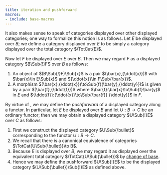 ```yaml
---
title: iteration and pushforward
macros:
- include: base-macros
---
```


It also makes sense to speak of categories displayed over other displayed
categories; one way to formalize this notion is as follows. Let $E$ be
displayed over $B$; we define a category displayed over $E$ to be simply a
category displayed over the total category $\TotCat{E}$.

Now let $F$ be displayed over $E$ over $B$. Then we may regard $F$ as a
displayed category $B\Sub{!}F$ over $B$ as follows:

1. An object of $(B\Sub{!}F)\Sub{x}$ is a pair $(\bar{x},{\ddot{x}})$ with $\bar{x}\in E\Sub{x}$ and ${\ddot{x}}\in F\Sub{\bar{x}}$.
2. A morphism $(\bar{x},{\ddot{x}})\to\Sub{f}(\bar{y},{\ddot{y}})$ is given by a pair $(\bar{f},{\ddot{f}})$ where $\bar{f}:\bar{x}\to\Sub{f}\bar{y}$ in $E$ and ${\ddot{f}}:{\ddot{x}}\to\Sub{\bar{f}} {\ddot{y}}$ in $F$.

By virtue of [](frct-000B), we may define the *pushforward* of a displayed category along a functor. In particular, let $E$
be displayed over $B$ and let $U:B\to C$ be an ordinary functor; then we may
obtain a displayed category $U\Sub{!}E$ over $C$ as follows:

1. First we construct the displayed category $U\Sub{\bullet}$ corresponding to the
   functor $U:B \to C$.
2. We recall that there is a canonical equivalence of categories
   $\TotCat{U\Sub{\bullet}}\to B$.
3. Because $E$ is displayed over $B$, we may regard it as displayed over the
   equivalent total category $\TotCat{U\Sub{\bullet}}$ by
   [change of base](frct-0007).
4. Hence we may define the pushforward $U\Sub{!}E$ to be the displayed category $(U\Sub{\bullet})\Sub{!}E$ as defined above.
